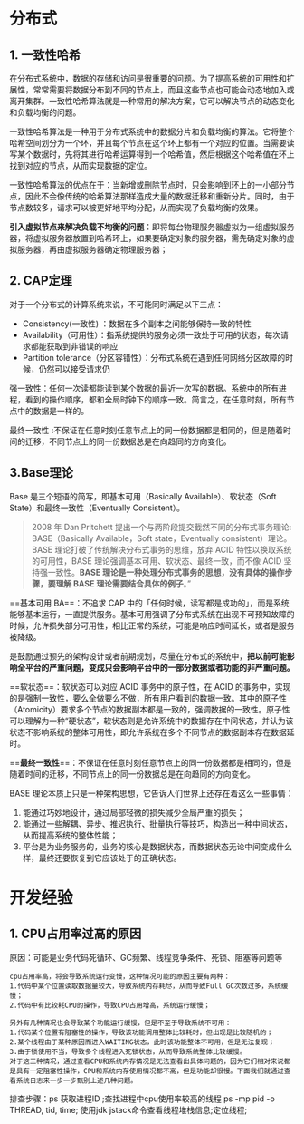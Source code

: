 # 分布式

## 1. 一致性哈希

在分布式系统中，数据的存储和访问是很重要的问题。为了提高系统的可用性和扩展性，常常需要将数据分布到不同的节点上，而且这些节点也可能会动态地加入或离开集群。一致性哈希算法就是一种常用的解决方案，它可以解决节点的动态变化和负载均衡的问题。

一致性哈希算法是一种用于分布式系统中的数据分片和负载均衡的算法。它将整个哈希空间划分为一个环，并且每个节点在这个环上都有一个对应的位置。当需要读写某个数据时，先将其进行哈希运算得到一个哈希值，然后根据这个哈希值在环上找到对应的节点，从而实现数据的定位。

一致性哈希算法的优点在于：当新增或删除节点时，只会影响到环上的一小部分节点，因此不会像传统的哈希算法那样造成大量的数据迁移和重新分片。同时，由于节点数较多，请求可以被更好地平均分配，从而实现了负载均衡的效果。


**引入虚拟节点来解决负载不均衡的问题**：即将每台物理服务器虚拟为一组虚拟服务器，将虚拟服务器放置到哈希环上，如果要确定对象的服务器，需先确定对象的虚拟服务器，再由虚拟服务器确定物理服务器；



## 2. CAP定理

对于一个分布式的计算系统来说，不可能同时满足以下三点：

- Consistency(一致性) ：数据在多个副本之间能够保持一致的特性
- Availability（可用性）：指系统提供的服务必须一致处于可用的状态，每次请求都能获取到非错误的响应
- Partition tolerance（分区容错性）：分布式系统在遇到任何网络分区故障的时候，仍然可以接受请求仍

强一致性：任何一次读都能读到某个数据的最近一次写的数据。系统中的所有进程，看到的操作顺序，都和全局时钟下的顺序一致。简言之，在任意时刻，所有节点中的数据是一样的。

最终一致性 :不保证在任意时刻任意节点上的同一份数据都是相同的，但是随着时间的迁移，不同节点上的同一份数据总是在向趋同的方向变化。



## 3.Base理论

Base 是三个短语的简写，即基本可用（Basically Available）、软状态（Soft State）和最终一致性（Eventually Consistent）。



>2008 年 Dan Pritchett 提出一个与两阶段提交截然不同的分布式事务理论: BASE（Basically Available，Soft state，Eventually consistent）理论。BASE 理论打破了传统解决分布式事务的思维，放弃 ACID 特性以换取系统的可用性，BASE 理论强调基本可用、软状态、最终一致，而不像 ACID 坚持强一致性。**BASE 理论是一种处理分布式事务的思想，没有具体的操作步骤，要理解 BASE 理论需要结合具体的例子**。”





==基本可用 BA==：不追求 CAP 中的「任何时候，读写都是成功的」，而是系统能够基本运行，一直提供服务。基本可用强调了分布式系统在出现不可预知故障的时候，允许损失部分可用性，相比正常的系统，可能是响应时间延长，或者是服务被降级。

是鼓励通过预先的架构设计或者前期规划，尽量在分布式的系统中，**把以前可能影响全平台的严重问题，变成只会影响平台中的一部分数据或者功能的非严重问题。**



==软状态==：软状态可以对应 ACID 事务中的原子性，在 ACID 的事务中，实现的是强制一致性，要么全做要么不做，所有用户看到的数据一致。其中的原子性（Atomicity）要求多个节点的数据副本都是一致的，强调数据的一致性。原子性可以理解为一种“硬状态”，软状态则是允许系统中的数据存在中间状态，并认为该状态不影响系统的整体可用性，即允许系统在多个不同节点的数据副本存在数据延时。



==**最终一致性**==：不保证在任意时刻任意节点上的同一份数据都是相同的，但是随着时间的迁移，不同节点上的同一份数据总是在向趋同的方向变化。



BASE 理论本质上只是一种架构思想，它告诉人们世界上还存在着这么一些事情：

1. 能通过巧妙地设计，通过局部轻微的损失减少全局严重的损失；
2. 能通过一些解耦、异步、推迟执行、批量执行等技巧，构造出一种中间状态，从而提高系统的整体性能；
3. 平台是为业务服务的，业务的核心是数据状态，而数据状态无论中间变成什么样，最终还要恢复到它应该处于的正确状态。

# 开发经验

## 1. CPU占用率过高的原因

原因：可能是业务代码死循环、GC频繁、线程竞争条件、死锁、阻塞等问题等

```text
cpu占用率高，将会导致系统运行变慢，这种情况可能的原因主要有两种：
1.代码中某个位置读取数据量较大，导致系统内存耗尽，从而导致Full GC次数过多，系统缓慢；
2.代码中有比较耗CPU的操作，导致CPU占用增高，系统运行缓慢；

另外有几种情况也会导致某个功能运行缓慢，但是不至于导致系统不可用：
1.代码某个位置有阻塞性的操作，导致该功能调用整体比较耗时，但出现是比较随机的；
2.某个线程由于某种原因而进入WAITING状态，此时该功能整体不可用，但是无法复现；
3.由于锁使用不当，导致多个线程进入死锁状态，从而导致系统整体比较缓慢。
对于这三种情况，通过查看CPU和系统内存情况是无法查看出具体问题的，因为它们相对来说都是具有一定阻塞性操作，CPU和系统内存使用情况都不高，但是功能却很慢。下面我们就通过查看系统日志来一步一步甄别上述几种问题。
```

排查步骤：ps 获取进程ID ;查找进程中cpu使用率较高的线程 ps -mp pid -o THREAD, tid, time; 使用jdk jstack命令查看线程堆栈信息;定位线程;







